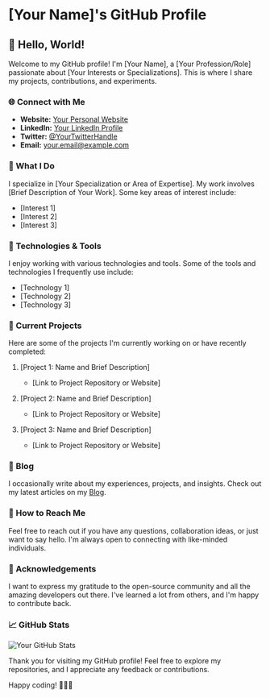 # [Your Name]'s GitHub Profile

## 👋 Hello, World!

Welcome to my GitHub profile! I'm [Your Name], a [Your Profession/Role] passionate about [Your Interests or Specializations]. This is where I share my projects, contributions, and experiments.

### 🌐 Connect with Me

- **Website:** [Your Personal Website](https://yourwebsite.com)
- **LinkedIn:** [Your LinkedIn Profile](https://www.linkedin.com/in/yourprofile/)
- **Twitter:** [@YourTwitterHandle](https://twitter.com/yourhandle)
- **Email:** your.email@example.com

### 🚀 What I Do

I specialize in [Your Specialization or Area of Expertise]. My work involves [Brief Description of Your Work]. Some key areas of interest include:

- [Interest 1]
- [Interest 2]
- [Interest 3]

### 🔧 Technologies & Tools

I enjoy working with various technologies and tools. Some of the tools and technologies I frequently use include:

- [Technology 1]
- [Technology 2]
- [Technology 3]

### 🌱 Current Projects

Here are some of the projects I'm currently working on or have recently completed:

1. [Project 1: Name and Brief Description]
   - [Link to Project Repository or Website]

2. [Project 2: Name and Brief Description]
   - [Link to Project Repository or Website]

3. [Project 3: Name and Brief Description]
   - [Link to Project Repository or Website]

### 📝 Blog

I occasionally write about my experiences, projects, and insights. Check out my latest articles on my [Blog](https://yourblog.com).

### 🤝 How to Reach Me

Feel free to reach out if you have any questions, collaboration ideas, or just want to say hello. I'm always open to connecting with like-minded individuals. 

### 🙏 Acknowledgements

I want to express my gratitude to the open-source community and all the amazing developers out there. I've learned a lot from others, and I'm happy to contribute back.

### 📈 GitHub Stats

![Your GitHub Stats](https://github-readme-stats.vercel.app/api?username=yourusername&show_icons=true&theme=radical)

Thank you for visiting my GitHub profile! Feel free to explore my repositories, and I appreciate any feedback or contributions.

Happy coding! 👩‍💻🚀

